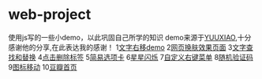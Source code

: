 # web-project
使用js写的一些小demo，以此巩固自己所学的知识
demo来源于[YUUXIAO](https://github.com/YUUXIAO),十分感谢他的分享,在此表达我的感谢！
1[文字右移demo](https://readream.github.io/web-project/文字右移/index.html)
2[网页换肤效果页面](https://readream.github.io/web-project/网页换肤/index.html)
3[文字查找和替换](https://readream.github.io/web-project/文字查找和替换/index.html)
4[点击删除标签](https://readream.github.io/web-project/点击删除标签/index.html)
5[简易选项卡](https://readream.github.io/web-project/简易选项卡/index.html)
6[星星闪烁](https://readream.github.io/web-project/星星闪烁/index.html)
7[自定义右键菜单](https://readream.github.io/web-project/自定义右键菜单/index.html)
8[随机验证码](https://readream.github.io/web-project/随机验证码/index.html)
9[图标移动](https://readream.github.io/web-project/图标移动/index.html)
10[豆瓣首页](https://readream.github.io/web-project/豆瓣/index.html)
